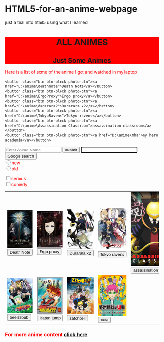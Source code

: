 # HTML5-for-an-anime-webpage
just a trial into html5 using what I learned

<link rel="stylesheet" href="//maxcdn.bootstrapcdn.com/bootstrap/3.3.1/css/bootstrap.min.css"/>
<style>
	.red-text{ color:red; }
	.text-cen{ text-align:center }
	.red-bg{
	background-color:red;
	}
	body{ background-image: url("/ergo.png"); }
</style>
<div class="container-fluid">
<div class="red-bg">
	<h1 class="text-primary text-cen">ALL ANIMES</h1>
	<h2 class="text-primary text-cen"> Just Some Animes </h2>
</div>
<p class="red-text">Here is a list of some of the anime I got and watched in my laptop </p>

	<button class="btn btn-block photo-btn"><a href="D:\anime\deathnote">Death Note</a></button>
	<button class="btn btn-block photo-btn"><a href="D:\anime\ErgoProxy">Ergo proxy</a></button>
	<button class="btn btn-block photo-btn"><a href="D:\anime\durarara2">Durarara x2</a></button>
	<button class="btn btn-block photo-btn"><a href="D:\anime\TokyoRavens">Tokyo ravens</a></button>
	<button class="btn btn-block photo-btn"><a href="D:\anime\Assassination Classroom">assassination classroom</a></button>
	<button class="btn btn-block photo-btn"><a href="D:\anime\mha">my hero academia</a></button>
<div class="main-content">
<form action="/search">
	<input type="search" placeholder="Enter Anime Name">
	<button class="btn btn-block btn-primary">submit</button>
<form method="get" action="http://google.com/search">
    <input type="text" name="q" required autofocus>
    <input type="submit" value="Google search">
</form>
	<div class="row red-text">
	<div class="col-xs-6"><label><input type="radio" name="new-old">new</label></div>
	<div class="col-xs-6"><label><input type="radio" name="new-old">old</label></div>
	</div>
	<p>  </p>
	<div class="row red-text">
	<div class="col-xs-6"><label><input type="checkbox" name="ser-com">serious</label></div>
	<div class="col-xs-6"><label><input type="checkbox" name="ser-com">comedy</label></div>
	</div>
</form>
<table border="0" cellspacing="25">
<tr>
<td><img src="death note.jpg" alt="Death Note" class="smaller-image thin-red-border img-responsive"><form method="link" action="D:\anime\deathnote"><input type="submit" value="Death Note"></form></td>
<td><img src="ergo proxy.jpg" alt="ergo proxy" class="smaller-image thin-red-border img-responsive"><form method="link" action="D:\anime\ErgoProxy"><input type="submit" value="Ergo proxy"></form></td>
<td><img src="durarara.jpg" alt="Durarara x2" class="smaller-image thin-red-border img-responsive"><form method="link" action="D:\anime\durarara2"><input type="submit" value="Durarara x2"></form></td>
<td><img src="tokyo ravens.jpg" alt="tokyo ravens" class="smaller-image thin-red-border img-responsive"><form method="link" action="D:\anime\TokyoRavens"><input type="submit" value="Tokyo ravens"></form></td>
<td><img src="assassination classroom.jpg" alt="assassination classroom" class="smaller-image thin-red-border img-responsive"><form method="link" action="D:\anime\Assassination Classroom"><input type="submit" value="assassination classroom"></form></td>
<td><img src="my hero academia.jpg" alt="my hero academia" class="smaller-image thin-red-border img-responsive"><form method="link" action="D:\anime\mha"><input type="submit" value="my hero academia"></form></td>
</tr>
<tr>
<td><img src="beelzebub.jpg" alt="beelzebub" class="smaller-image thin-red-border img-responsive"><form method="link" action="D:\anime\comedy\beelzebub"><input type="submit" value="beelzebub"></form></td>
<td><img src="idaten jump.jpg" alt="idaten jump" class="smaller-image thin-red-border img-responsive"><form method="link" action="D:\anime\ID jump"><input type="submit" value="idaten jump"></form></td>
<td><img src="zatchbell.jpg" alt="zatchbell" class="smaller-image thin-red-border img-responsive"><form method="link" action="D:\anime\zatchbell"><input type="submit" value="zatchbell"></form></td>
<td><img src="saiki.jpg" alt="saiki" class="smaller-image thin-red-border img-responsive"><form method="link" action="D:\anime\comedy\saiki"><input type="submit" value="saiki"></form></td>
</tr>
</table>
<h3 class="red-text"> For more anime content <a href="/anime2.html">click here</a></p>
<gcse:searchresults></gcse:searchresults>
</div>
</div>
























